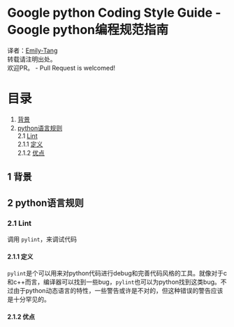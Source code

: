 # Google python Coding Style Guide - Google python编程规范指南
译者：[Emily-Tang](https://github.com/Emilylulu)<br>
转载请注明出处。<br>
欢迎PR。 - Pull Request is welcomed!<br>
# 目录
1. [背景](#1-背景)<br>
2. [python语言规则](#2-python语言规则)<br>
2.1 [Lint](#21-Lint)<br>
2.1.1 [定义](#211-定义)<br>
2.1.2 [优点](#212-优点)<br>
## 1 背景
## 2 python语言规则
### 2.1 Lint
调用 ``pylint``，来调试代码
#### 2.1.1 定义
``pylint``是个可以用来对python代码进行debug和完善代码风格的工具。就像对于c和c++而言，编译器可以找到一些bug，``pylint``也可以为python找到这类bug。不过由于python动态语言的特性，一些警告或许是不对的，但这种错误的警告应该是十分罕见的。
#### 2.1.2 优点
